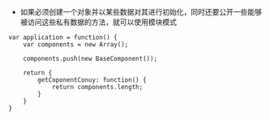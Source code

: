 - 如果必须创建一个对象并以某些数据对其进行初始化，同时还要公开一些能够被访问这些私有数据的方法，就可以使用模块模式
```
var application = function() {
    var components = new Array();
    
    components.push(new BaseComponent());
    
    return {
        getCoponentConuy: function() {
            return components.length;
        }
    }
}
```